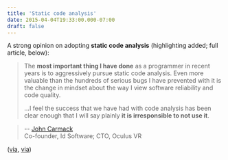```yaml
---
title: 'Static code analysis'
date: 2015-04-04T19:33:00.000-07:00
draft: false
---
```


A strong opinion on adopting **static code analysis** (highlighting added; full article, below):  

> The **most important thing I have done** as a programmer in recent years is to aggressively pursue static code analysis. Even more valuable than the hundreds of serious bugs I have prevented with it is the change in mindset about the way I view software reliability and code quality.  
>   
> …I feel the success that we have had with code analysis has been clear enough that I will say plainly **it is irresponsible to not use it**. 

> \-- [John Carmack](http://en.wikipedia.org/wiki/John_Carmack)  
> Co-founder, Id Software; CTO, Oculus VR

([via](http://www.gamasutra.com/view/news/128836/InDepth_Static_Code_Analysis.php), [via](http://dandreamsofcoding.com/2015/04/02/startup-operations-priorities/))